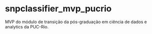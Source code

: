 # snpclassifier_mvp_pucrio
MVP do módulo de transição da pós-graduação em ciência de dados e analytics da PUC-Rio.
